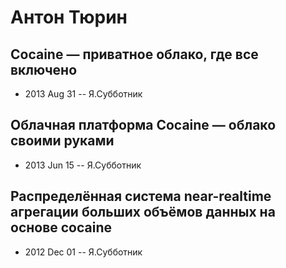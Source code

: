 # Антон Тюрин

## Cocaine — приватное облако, где все включено
- 2013 Aug 31 -- Я.Субботник    
## Облачная платформа Cocaine —  облако своими руками
- 2013 Jun 15 -- Я.Субботник    
## Распределённая система near-realtime агрегации больших объёмов данных на основе cocaine
- 2012 Dec 01 -- Я.Субботник    
